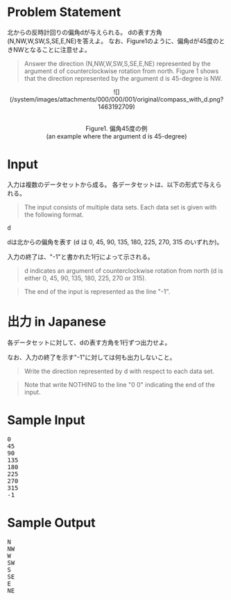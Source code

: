 Problem Statement
==
北からの反時計回りの偏角dが与えられる。
dの表す方角(N,NW,W,SW,S,SE,E,NE)を答えよ。
なお、Figure1のように、偏角dが45度のときNWとなることに注意せよ。

>Answer the direction (N,NW,W,SW,S,SE,E,NE) represented by the argument d of counterclockwise rotation from north.
Figure 1 shows that the direction represented by the argument d is 45-degree is NW.

<center>
![](/system/images/attachments/000/000/001/original/compass_with_d.png?1463192709)

<br>Figure1. 偏角45度の例<br> (an example where the argument d is 45-degree) </center>

Input
==
入力は複数のデータセットから成る。
各データセットは、以下の形式で与えられる。

> The input consists of multiple data sets.
Each data set is given with the following format.

<pre>
d
</pre>

dは北からの偏角を表す (d は 0, 45, 90, 135, 180, 225, 270, 315 のいずれか)。

入力の終了は、"-1"と書かれた1行によって示される。

>d indicates an argument of counterclockwise rotation from north (d is either 0, 45, 90, 135, 180, 225, 270 or 315).

>The end of the input is represented as the line "-1".

出力 in Japanese
==
各データセットに対して、dの表す方角を1行ずつ出力せよ。

なお、入力の終了を示す"-1"に対しては何も出力しないこと。

> Write the direction represented by d with respect to each data set.

> Note that write NOTHING to the line "0 0" indicating the end of the input.

Sample Input
==
<pre>
0
45
90
135
180
225
270
315
-1
</pre>

Sample Output
==
<pre>
N
NW
W
SW
S
SE
E
NE
</pre>
